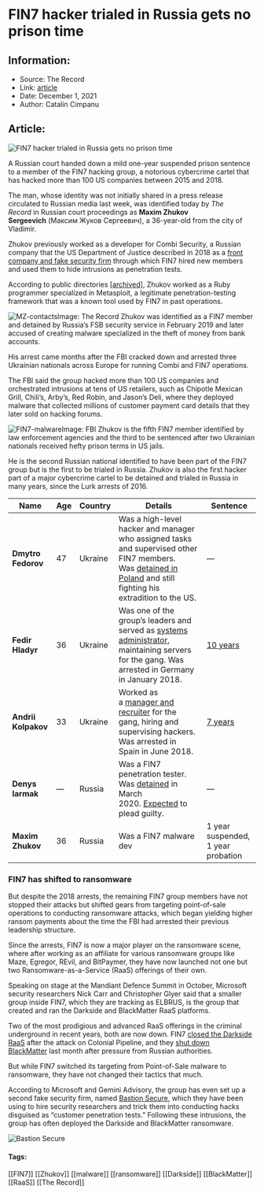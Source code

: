 # FIN7 hacker trialed in Russia gets no prison time
### 

## Information:
+ Source: The Record
+ Link: [article](https://therecord.media/fin7-hacker-trialed-in-russia-gets-no-prison-time/)
+ Date: December 1, 2021
+ Author: Catalin Cimpanu


## Article:
![FIN7 hacker trialed in Russia gets no prison time](https://therecord.media/wp-content/uploads/2021/12/drinks-beach.jpg)

A Russian court handed down a mild one-year suspended prison sentence to a member of the FIN7 hacking group, a notorious cybercrime cartel that has hacked more than 100 US companies between 2015 and 2018.


The man, whose identity was not initially shared in a press release circulated to Russian media last week, was identified today by *The Record* in Russian court proceedings as **Maxim Zhukov Sergeevich** (Максим Жуков Сергеевич), a 36-year-old from the city of Vladimir.


Zhukov previously worked as a developer for Combi Security, a Russian company that the US Department of Justice described in 2018 as a [front company and fake security firm](https://www.justice.gov/opa/pr/three-members-notorious-international-cybercrime-group-fin7-custody-role-attacking-over-100) through which FIN7 hired new members and used them to hide intrusions as penetration tests.


According to public directories [[archived](https://web.archive.org/web/20211201220309/https://contactout.com/Maxim-Zhukov-79458149)], Zhukov worked as a Ruby programmer specialized in Metasploit, a legitimate penetration-testing framework that was a known tool used by FIN7 in past operations.


![MZ-contacts](https://www-therecord.recfut.com/wp-content/uploads/2021/12/MZ-contacts.png)Image: The Record
Zhukov was identified as a FIN7 member and detained by Russia’s FSB security service in February 2019 and later accused of creating malware specialized in the theft of money from bank accounts.


His arrest came months after the FBI cracked down and arrested three Ukrainian nationals across Europe for running Combi and FIN7 operations.


The FBI said the group hacked more than 100 US companies and orchestrated intrusions at tens of US retailers, such as Chipotle Mexican Grill, Chili’s, Arby’s, Red Robin, and Jason’s Deli, where they deployed malware that collected millions of customer payment card details that they later sold on hacking forums.


![FIN7-malware](https://www-therecord.recfut.com/wp-content/uploads/2021/12/FIN7-malware.png)Image: FBI
Zhukov is the fifth FIN7 member identified by law enforcement agencies and the third to be sentenced after two Ukrainian nationals received hefty prison terms in US jails.


He is the second Russian national identified to have been part of the FIN7 group but is the first to be trialed in Russia. Zhukov is also the first hacker part of a major cybercrime cartel to be detained and trialed in Russia in many years, since the Lurk arrests of 2016.




| Name | Age | Country | Details | Sentence |
| --- | --- | --- | --- | --- |
| **Dmytro Fedorov** | 47 | Ukraine | Was a high-level hacker and manager who assigned tasks and supervised other FIN7 members. Was [detained in Poland](https://www.justice.gov/opa/pr/three-members-notorious-international-cybercrime-group-fin7-custody-role-attacking-over-100) and still fighting his extradition to the US. | — |
| **Fedir Hladyr** | 36 | Ukraine | Was one of the group’s leaders and served as [systems administrator](https://www.justice.gov/usao-wdwa/pr/high-level-organizer-notorious-hacking-group-fin7-sentenced-ten-years-prison-scheme), maintaining servers for the gang. Was arrested in Germany in January 2018. | [10 years](https://therecord.media/fin7-hacker-sentenced-to-10-years-in-prison/) |
| **Andrii Kolpakov** | 33 | Ukraine | Worked as a [manager and recruiter](https://www.justice.gov/opa/pr/high-level-member-hacking-group-sentenced-prison-scheme-compromised-tens-millions-debit-and) for the gang, hiring and supervising hackers. Was arrested in Spain in June 2018.  | [7 years](https://therecord.media/fin7-manager-sentenced-to-7-years-for-role-in-global-hacking-scheme/) |
| **Denys Iarmak** | — | Russia | Was a FIN7 penetration tester. Was [detained](https://www.vice.com/en/article/qj488m/feds-arrest-fin7-member-denys-iarmak) in March 2020. [Expected](https://www.cyberscoop.com/alleged-fin7-scammer-denys-iarmak-is-set-to-plead-guilty/) to plead guilty.  | — |
| **Maxim Zhukov** | 36 | Russia | Was a FIN7 malware dev | 1 year suspended, 1 year probation |


### FIN7 has shifted to ransomware


But despite the 2018 arrests, the remaining FIN7 group members have not stopped their attacks but shifted gears from targeting point-of-sale operations to conducting ransomware attacks, which began yielding higher ransom payments about the time the FBI had arrested their previous leadership structure.


Since the arrests, FIN7 is now a major player on the ransomware scene, where after working as an affiliate for various ransomware groups like Maze, Egregor, REvil, and BitPaymer, they have now launched not one but two Ransomware-as-a-Service (RaaS) offerings of their own.


Speaking on stage at the Mandiant Defence Summit in October, Microsoft security researchers Nick Carr and Christopher Glyer said that a smaller group inside FIN7, which they are tracking as ELBRUS, is the group that created and ran the Darkside and BlackMatter RaaS platforms.


Two of the most prodigious and advanced RaaS offerings in the criminal underground in recent years, both are now down. FIN7 [closed the Darkside RaaS](https://therecord.media/darkside-ransomware-gang-says-it-lost-control-of-its-servers-money-a-day-after-biden-threat/) after the attack on Colonial Pipeline, and they [shut down BlackMatter](https://therecord.media/blackmatter-ransomware-says-its-shutting-down-due-to-pressure-from-local-authorities/) last month after pressure from Russian authorities.


But while FIN7 switched its targeting from Point-of-Sale malware to ransomware, they have not changed their tactics that much.


According to Microsoft and Gemini Advisory, the group has even set up a second fake security firm, named [Bastion Secure](https://therecord.media/cybercrime-gang-sets-up-fake-company-to-hire-security-experts-to-aid-in-ransomware-attacks/), which they have been using to hire security researchers and trick them into conducting hacks disguised as “customer penetration tests.” Following these intrusions, the group has often deployed the Darkside and BlackMatter ransomware.


![Bastion Secure](https://www-therecord.recfut.com/wp-content/uploads/2021/10/BastionSecure-1024x680.png)



#### Tags:
[[FIN7]] [[Zhukov]] [[malware]] [[ransomware]] [[Darkside]] [[BlackMatter]] [[RaaS]] [[The Record]]

